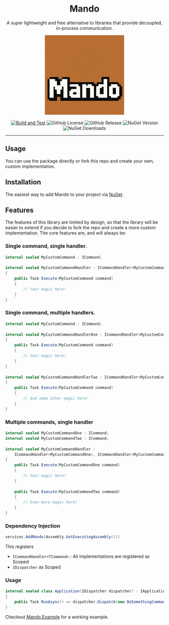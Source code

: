 
<div align="center">

[//]: # (You must have a lf before the markdown element when inside a block for it to work: https://stackoverflow.com/questions/29368902/how-can-i-wrap-my-markdown-in-an-html-div)
# Mando
A super lightweight and free alternative to libraries that provide
decoupled, in-process communication.

<img src="./mando.png" width="50%">

[![Build and Test](https://github.com/henningtandberg/Mando/actions/workflows/build-test.yml/badge.svg)](https://github.com/henningtandberg/Mando/actions/workflows/build-test.yml)
![GitHub License](https://img.shields.io/github/license/henningtandberg/Mando)
![GitHub Release](https://img.shields.io/github/v/release/henningtandberg/Mando)
![NuGet Version](https://img.shields.io/nuget/v/Mando)
![NuGet Downloads](https://img.shields.io/nuget/dt/Mando)

</div>

<hr>

## Usage
You can use the package directly or fork this repo and create your own,
custom implementation.

## Installation
The easiest way to add Mando to your project via [NuGet](https://www.nuget.org/packages/Mando).

## Features
The features of this library are limited by design, so that the library will
be easier to extend if you decide to fork the repo and create a more custom
implementation. The core features are, and will always be:

### Single command, single handler.
```csharp
internal sealed MyCustomCommand : ICommand;

internal sealed MyCustomCommandHandler : ICommandHandler<MyCustomCommand>
{
    public Task Execute(MyCustomCommand command)
    {
        // Your magic here!
    }
}
```

### Single command, multiple handlers.
```csharp
internal sealed MyCustomCommand : ICommand;

internal sealed MyCustomCommandHandlerOne : ICommandHandler<MyCustomCommand>
{
    public Task Execute(MyCustomCommand command)
    {
        // Your magic here!
    }
}

internal sealed MyCustomCommandHandlerTwo : ICommandHandler<MyCustomCommand>
{
    public Task Execute(MyCustomCommand command)
    {
        // And some other magic here!
    }
}
```

### Multiple commands, single handler

```csharp
internal sealed MyCustomCommandOne : ICommand;
internal sealed MyCustomCommandTwo : ICommand;

internal sealed MyCustomCommandHandler :
    ICommandHandler<MyCustomCommandOne>, ICommandHandler<MyCustomCommandTwo>
{
    public Task Execute(MyCustomCommandOne command)
    {
        // Your magic here!
    }
    
    public Task Execute(MyCustomCommandTwo command)
    {
        // Even more magic here!
    }
}
```

### Dependency Injection
```csharp
services.AddMando(Assembly.GetExecutingAssembly()))
```

This registers
- `ICommandHandler<TCommand>` : All implementations are registered as Scoped
- `IDispatcher` as Scoped

### Usage
```csharp
internal sealed class Application(IDispatcher dispatcher) : IApplication
{
    public Task RunAsync() => dispatcher.Dispatch(new DoSomethingCommand());
}
```

Checkout [Mando.Example](https://github.com/henningtandberg/Mando/tree/main/Mando/Mando.Example) for a working example.

